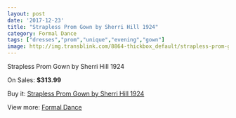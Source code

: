 ```yaml
---
layout: post
date: '2017-12-23'
title: "Strapless Prom Gown by Sherri Hill 1924"
category: Formal Dance
tags: ["dresses","prom","unique","evening","gown"]
image: http://img.transblink.com/8864-thickbox_default/strapless-prom-gown-by-sherri-hill-1924.jpg
---
```

Strapless Prom Gown by Sherri Hill 1924

On Sales: **$313.99**
<a href="https://www.transblink.com/en/formal-dance/2917-strapless-prom-gown-by-sherri-hill-1924.html"><amp-img layout="responsive" width="600" height="600" src="//img.transblink.com/8864-thickbox_default/strapless-prom-gown-by-sherri-hill-1924.jpg" alt="Strapless Prom Gown by Sherri Hill 1924 0" /></a>
<a href="https://www.transblink.com/en/formal-dance/2917-strapless-prom-gown-by-sherri-hill-1924.html"><amp-img layout="responsive" width="600" height="600" src="//img.transblink.com/8868-thickbox_default/strapless-prom-gown-by-sherri-hill-1924.jpg" alt="Strapless Prom Gown by Sherri Hill 1924 1" /></a>
<a href="https://www.transblink.com/en/formal-dance/2917-strapless-prom-gown-by-sherri-hill-1924.html"><amp-img layout="responsive" width="600" height="600" src="//img.transblink.com/8867-thickbox_default/strapless-prom-gown-by-sherri-hill-1924.jpg" alt="Strapless Prom Gown by Sherri Hill 1924 2" /></a>
<a href="https://www.transblink.com/en/formal-dance/2917-strapless-prom-gown-by-sherri-hill-1924.html"><amp-img layout="responsive" width="600" height="600" src="//img.transblink.com/8866-thickbox_default/strapless-prom-gown-by-sherri-hill-1924.jpg" alt="Strapless Prom Gown by Sherri Hill 1924 3" /></a>
<a href="https://www.transblink.com/en/formal-dance/2917-strapless-prom-gown-by-sherri-hill-1924.html"><amp-img layout="responsive" width="600" height="600" src="//img.transblink.com/8865-thickbox_default/strapless-prom-gown-by-sherri-hill-1924.jpg" alt="Strapless Prom Gown by Sherri Hill 1924 4" /></a>

Buy it: [Strapless Prom Gown by Sherri Hill 1924](https://www.transblink.com/en/formal-dance/2917-strapless-prom-gown-by-sherri-hill-1924.html "Strapless Prom Gown by Sherri Hill 1924")

View more: [Formal Dance](https://www.transblink.com/en/6-formal-dance "Formal Dance")
